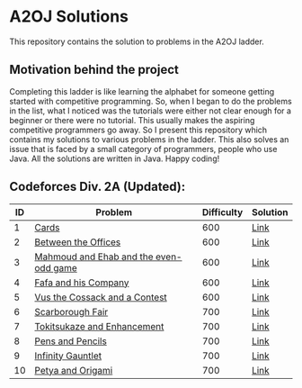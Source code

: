 # A2OJ Solutions
This repository contains the solution to problems in the A2OJ ladder. 
## Motivation behind the project
Completing this ladder is like learning the alphabet for someone getting started with competitive programming. So, when I began to do the problems in the list, what I noticed was the tutorials were either not clear enough for a beginner or there were no tutorial. This usually makes the aspiring competitive programmers go away. So I present this repository which contains my solutions to various problems in the ladder. This also solves an issue that is faced by a small category of programmers, people who use Java. All the solutions are written in Java. Happy coding!

## Codeforces Div. 2A (Updated):

| ID  | Problem | Difficulty  | Solution  |
| --- | --- | --- | --- |
1 | [Cards](http://codeforces.com/problemset/problem/1220/A) | 600 | [Link]()
2 |	[Between the Offices](http://codeforces.com/problemset/problem/867/A) |	600 | [Link]()
3	| [Mahmoud and Ehab and the even-odd game](http://codeforces.com/problemset/problem/959/A) | 600 |  [Link]()
4 |	[Fafa and his Company](http://codeforces.com/problemset/problem/935/A)  | 600 | [Link]()
5 | [Vus the Cossack and a Contest](http://codeforces.com/problemset/problem/1186/A) | 600 | [Link]()
6	| [Scarborough Fair](http://codeforces.com/problemset/problem/897/A)  | 700 | [Link]()
7	| [Tokitsukaze and Enhancement](http://codeforces.com/problemset/problem/1191/A) | 700 | [Link]()
8	| [Pens and Pencils](http://codeforces.com/problemset/problem/1244/A)	| 700 | [Link]()
9	| [Infinity Gauntlet](http://codeforces.com/problemset/problem/987/A) |	700 |  [Link]()
10  | [Petya and Origami](http://codeforces.com/problemset/problem/1080/A) | 700 | [Link]()






<!--
11	|The Rank	700|
12	|Nastya Is Reading a Book|	700|
13	|Fingerprints|	700|
14	|Game	|700|
15	Choose Two Numbers	800
16	Ehab and another construction problem	800
17	Olympiad	800
18	Alex and a Rhombus	800
19	Maximum Square	800
20	Rounding	800
21	Angry Students	800
22	A pile of stones	800
23	Neko Finds Grapes	800
24	Eleven	800
25	Find Square	800
26	QAQ	800
27	Little C Loves 3 I	800
28	Sasha and Sticks	800
29	Equation	800
30	Keanu Reeves	800
31	Equality	800
32	Changing Volume	800
33	Friends Meeting	800
34	Love Triangle	800
35	Arpa and a research in Mexican wave	800
36	Stones	800
37	Compote	800
38	Coins	800
39	Left-handers, Right-handers and Ambidexters	900
40	Be Positive	900
41	Sasha and His Trip	900
42	Ropewalkers	900
43	Sonya and Hotels	900
44	Sushi for Two	900
45	Paint the Numbers	900
46	XORinacci	900
47	Snowball	900
48	Integer Points	900
49	Neverending competitions	900
50	A Serial Killer	900
51	Important Exam	900
52	The King's Race	900
53	Greed	900
54	Buying A House	900
55	Oath of the Night's Watch	1000
56	A Blend of Springtime	1000
57	Roman and Browser	1000
58	Protect Sheep	1000
59	Ehab Fails to Be Thanos	1000
60	Fake NP	1000
61	Stages	1000
62	Circle Metro	1000
63	Eating Soup	1000
64	Palindrome Dance	1000
65	Trip For Meal	1000
66	The Useless Toy	1000
67	Aramic script	1000
68	Diversity	1000
69	Beautiful String	1000
70	Single Push	1000
71	Anastasia and pebbles	1100
72	Drinks Choosing	1100
73	Div. 64	1100
74	Salem and Sticks	1100
75	Karen and Morning	1100
76	Unimodal Array	1100
77	Odds and Ends	1100
78	New Building for SIS	1100
79	Technogoblet of Fire	1100
80	Gotta Catch Em' All!	1100
81	Shell Game	1100
82	Feed the cat	1100
83	Snacktower	1200
84	Sweet Problem	1200
85	Row	1200
86	Alex and broken contest	1200
87	Jamie and Alarm Snooze	1200
88	Vladik and flights	1200
89	The Artful Expedient	1200
90	Check the string	1200
91	Optimal Currency Exchange	1300
92	Packets	1300
93	Single Wildcard Pattern Matching	1300
94	Tritonic Iridescence	1300
95	Lesha and array splitting	1300
96	The Monster	1300
97	Kirill And The Game	1300
98	Birthday	1300
99	Cloning Toys	1400
100	A Prank	1400
-->
